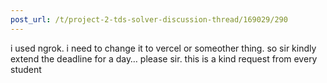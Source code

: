 ```yaml
---
post_url: /t/project-2-tds-solver-discussion-thread/169029/290
---
```

i used ngrok. i need to change it to vercel or someother thing. so sir kindly extend the deadline for a day… please sir. this is a kind request from every student